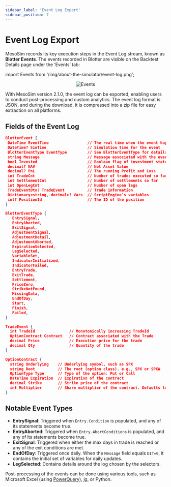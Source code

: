 ```yaml
---
sidebar_label: 'Event Log Export'
sidebar_position: 7
---
```


# Event Log Export

MesoSim records its key execution steps in the Event Log stream, known as **Blotter Events**. The events recorded in Blotter are visible on the Backtest Details page under the ‘Events’ tab:

import Events from '/img/about-the-simulator/event-log.png';

<center>
    <img src={Events} alt="Events" style={{width: 800, boxShadow: '0 4px 8px rgba(0, 0, 0, 0.1)'}} />
</center>

With MesoSim version 2.1.0, the event log can be exported, enabling users to conduct post-processing and custom analytics. The event log format is JSON, and during the download, it is compressed into a zip file for easy extraction on all platforms.

## Fields of the Event Log

```json
BlotterEvent {
 DateTime EventTime                 // The real time when the event happened
 DateTime? SimTime                  // Simulation time for the event
 BlotterEventType EventType         // See BlotterEventType for details
 string Message                     // Message associated with the event
 bool Invested                      // Boolean flag of investment state
 decimal? NAV                       // Net Asset Value
 decimal? PnL                       // The running Profit and Loss
 int TradeCnt                       // Number of trades executed so far
 int SettlementCnt                  // Number of settlements so far
 int OpenLegCnt                     // Number of open legs
 TradeEventDto? TradeEvent          // Trade information
 Dictionary<string, decimal>? Vars  // ScriptEngine’s variables
 int? PositionId                    // The ID of the position
}

BlotterEventType {
   EntrySignal,
   EntryAborted,
   ExitSignal,
   AdjustmentSignal,
   AdjustmentDetail,
   AdjustmentAborted,
   ExpirationSelected,
   LegSelected,
   VariableSet,
   IndicatorInitialized,
   IndicatorFailed,
   EntryTrade,
   ExitTrade,
   Settlement,
   PriceZero,
   StrikeNotFound,
   MissingData,
   EndOfDay,
   Start,
   Finish,
   Failed,
}

TradeEvent {
  int TradeId               // Monotonically increasing TradeId
  OptionContract Contract   // Contract associated with the Trade
  decimal Price             // Execution price for the trade
  decimal Qty               // Quantity of the trade
}

OptionContract {
  string Underlying    // Underlying symbol, such as SPX
  string Root          // The root (option class). e.g., SPX or SPXW
  OptionType Type      // Type of the option: Put or Call
  DateTime Expiration  // Expiration of the contract 
  decimal Strike       // Strike price of the contract
  int Multiplier       // Share multiplier of the contract. Defaults to 100
}
```

## Notable Event Types

- **EntrySignal**: Triggered when `Entry.Condition` is populated, and any of its statements become true.
- **EntryAborted**: Triggered when `Entry.AbortConditions` is populated, and any of its statements become true.
- **ExitSignal**: Triggered when either the max days in trade is reached or any of the exit conditions are met.
- **EndOfDay**: Triggered once daily. When the `Message` field equals `DIT=0`, it contains the initial set of variables for daily updates.
- **LegSelected**: Contains details around the log chosen by the selectors.

Post-processing of the events can be done using various tools, such as Microsoft Excel (using [PowerQuery](https://support.microsoft.com/en-us/office/import-data-from-data-sources-power-query-be4330b3-5356-486c-a168-b68e9e616f5a)), [jq](https://github.com/stedolan/jq), or Python.
